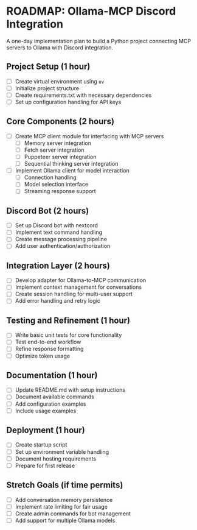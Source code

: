 # ROADMAP: Ollama-MCP Discord Integration

A one-day implementation plan to build a Python project connecting MCP servers to Ollama with Discord integration.

## Project Setup (1 hour)

- [ ] Create virtual environment using `uv`
- [ ] Initialize project structure
- [ ] Create requirements.txt with necessary dependencies
- [ ] Set up configuration handling for API keys

## Core Components (2 hours)

- [ ] Create MCP client module for interfacing with MCP servers
  - [ ] Memory server integration
  - [ ] Fetch server integration
  - [ ] Puppeteer server integration
  - [ ] Sequential thinking server integration
- [ ] Implement Ollama client for model interaction
  - [ ] Connection handling
  - [ ] Model selection interface
  - [ ] Streaming response support

## Discord Bot (2 hours)

- [ ] Set up Discord bot with nextcord
- [ ] Implement text command handling
- [ ] Create message processing pipeline
- [ ] Add user authentication/authorization

## Integration Layer (2 hours)

- [ ] Develop adapter for Ollama-to-MCP communication
- [ ] Implement context management for conversations
- [ ] Create session handling for multi-user support
- [ ] Add error handling and retry logic

## Testing and Refinement (1 hour)

- [ ] Write basic unit tests for core functionality
- [ ] Test end-to-end workflow
- [ ] Refine response formatting
- [ ] Optimize token usage

## Documentation (1 hour)

- [ ] Update README.md with setup instructions
- [ ] Document available commands
- [ ] Add configuration examples
- [ ] Include usage examples

## Deployment (1 hour)

- [ ] Create startup script
- [ ] Set up environment variable handling
- [ ] Document hosting requirements
- [ ] Prepare for first release

## Stretch Goals (if time permits)

- [ ] Add conversation memory persistence
- [ ] Implement rate limiting for fair usage
- [ ] Create admin commands for bot management
- [ ] Add support for multiple Ollama models
